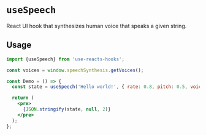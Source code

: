 # `useSpeech`

React UI hook that synthesizes human voice that speaks a given string.


## Usage

```jsx
import {useSpeech} from 'use-reacts-hooks';

const voices = window.speechSynthesis.getVoices();

const Demo = () => {
  const state = useSpeech('Hello world!', { rate: 0.8, pitch: 0.5, voice: voices[0] });

  return (
    <pre>
      {JSON.stringify(state, null, 2)}
    </pre>  
  );
};
```
